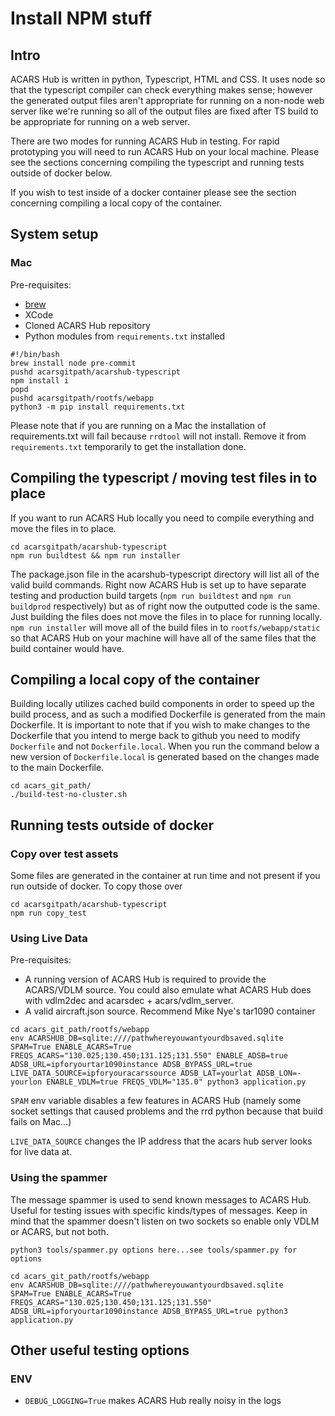 # Install NPM stuff

## Intro

ACARS Hub is written in python, Typescript, HTML and CSS. It uses node so that the typescript compiler can check everything makes sense; however the generated output files aren't appropriate for running on a non-node web server like we're running so all of the output files are fixed after TS build to be appropriate for running on a web server.

There are two modes for running ACARS Hub in testing. For rapid prototyping you will need to run ACARS Hub on your local machine. Please see the sections concerning compiling the typescript and running tests outside of docker below.

If you wish to test inside of a docker container please see the section concerning compiling a local copy of the container.

## System setup

### Mac

Pre-requisites:

* [brew](https://brew.sh)
* XCode
* Cloned ACARS Hub repository
* Python modules from `requirements.txt` installed

```shell
#!/bin/bash
brew install node pre-commit
pushd acarsgitpath/acarshub-typescript
npm install i
popd
pushd acarsgitpath/rootfs/webapp
python3 -m pip install requirements.txt
```

Please note that if you are running on a Mac the installation of requirements.txt will fail because `rrdtool` will not install. Remove it from `requirements.txt` temporarily to get the installation done.

## Compiling the typescript / moving test files in to place

If you want to run ACARS Hub locally you need to compile everything and move the files in to place.

```shell
cd acarsgitpath/acarshub-typescript
npm run buildtest && npm run installer
```

The package.json file in the acarshub-typescript directory will list all of the valid build commands. Right now ACARS Hub is set up to have separate testing and production build targets (`npm run buildtest` and `npm run buildprod` respectively) but as of right now the outputted code is the same. Just building the files does not move the files in to place for running locally. `npm run installer` will move all of the build files in to `rootfs/webapp/static` so that ACARS Hub on your machine will have all of the same files that the build container would have.

## Compiling a local copy of the container

Building locally utilizes cached build components in order to speed up the build process, and as such a modified Dockerfile is generated from the main Dockerfile. It is important to note that if you wish to make changes to the Dockerfile that you intend to merge back to github you need to modify `Dockerfile` and not `Dockerfile.local`. When you run the command below a new version of `Dockerfile.local` is generated based on the changes made to the main Dockerfile.

```shell
cd acars_git_path/
./build-test-no-cluster.sh
```

## Running tests outside of docker

### Copy over test assets

Some files are generated in the container at run time and not present if you run outside of docker. To copy those over

```shell
cd acarsgitpath/acarshub-typescript
npm run copy_test
```

### Using Live Data

Pre-requisites:

* A running version of ACARS Hub is required to provide the ACARS/VDLM source. You could also emulate what ACARS Hub does with vdlm2dec and acarsdec + acars/vdlm_server.
* A valid aircraft.json source. Recommend Mike Nye's tar1090 container

```shell
cd acars_git_path/rootfs/webapp
env ACARSHUB_DB=sqlite:////pathwhereyouwantyourdbsaved.sqlite SPAM=True ENABLE_ACARS=True FREQS_ACARS="130.025;130.450;131.125;131.550" ENABLE_ADSB=true ADSB_URL=ipforyourtar1090instance ADSB_BYPASS_URL=true LIVE_DATA_SOURCE=ipforyouracarssource ADSB_LAT=yourlat ADSB_LON=-yourlon ENABLE_VDLM=true FREQS_VDLM="135.0" python3 application.py
```

`SPAM` env variable disables a few features in ACARS Hub (namely some socket settings that caused problems and the rrd python because that build fails on Mac...)

`LIVE_DATA_SOURCE` changes the IP address that the acars hub server looks for live data at.

### Using the spammer

The message spammer is used to send known messages to ACARS Hub. Useful for testing issues with specific kinds/types of messages. Keep in mind that the spammer doesn't listen on two sockets so enable only VDLM or ACARS, but not both.

```shell
python3 tools/spammer.py options here...see tools/spammer.py for options
```

```shell
cd acars_git_path/rootfs/webapp
env ACARSHUB_DB=sqlite:////pathwhereyouwantyourdbsaved.sqlite SPAM=True ENABLE_ACARS=True FREQS_ACARS="130.025;130.450;131.125;131.550" ADSB_URL=ipforyourtar1090instance ADSB_BYPASS_URL=true python3 application.py
```

## Other useful testing options

### ENV

* `DEBUG_LOGGING=True` makes ACARS Hub really noisy in the logs
